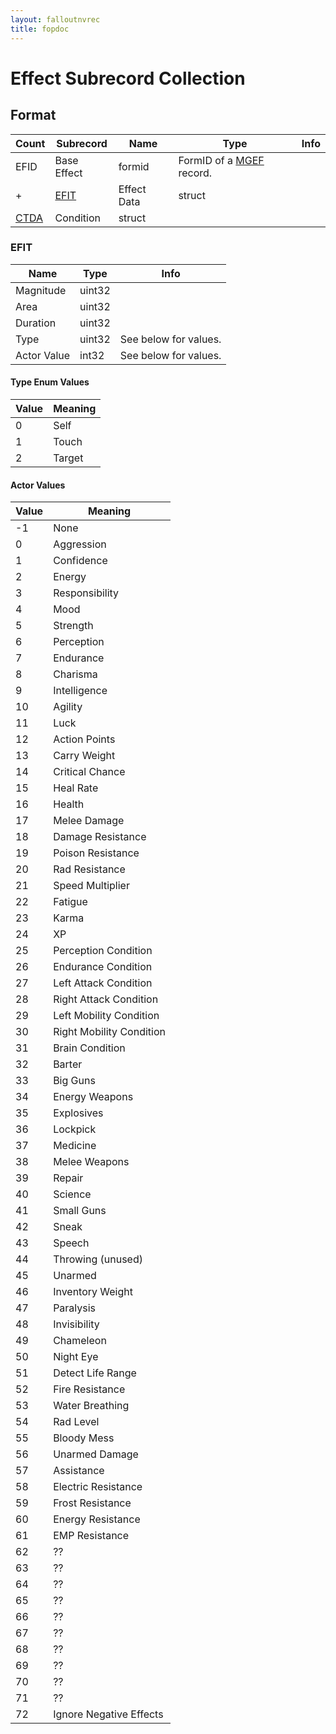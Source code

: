 ```yaml
---
layout: falloutnvrec
title: fopdoc
---
```

Effect Subrecord Collection
=======================

## Format

Count | Subrecord | Name | Type | Info
------|-------|------|------|-----
 | EFID | Base Effect | formid | FormID of a [MGEF](../MGEF.html) record.
+ | [EFIT](#efit) | Effect Data | struct |
 | [CTDA](CTDA.html) | Condition | struct |

### EFIT

Name | Type | Info
-----|------|-----
Magnitude | uint32 |
Area | uint32 |
Duration | uint32 |
Type | uint32 | See below for values.
Actor Value | int32 | See below for values.
 
#### Type Enum Values

Value | Meaning
------|--------
0 | Self
1 | Touch
2 | Target
 
#### Actor Values

Value | Meaning
------|--------
-1 | None
0 | Aggression
1 | Confidence
2 | Energy
3 | Responsibility
4 | Mood
5 | Strength
6 | Perception
7 | Endurance
8 | Charisma
9 | Intelligence
10 | Agility
11 | Luck
12 | Action Points
13 | Carry Weight
14 | Critical Chance
15 | Heal Rate
16 | Health
17 | Melee Damage
18 | Damage Resistance
19 | Poison Resistance
20 | Rad Resistance
21 | Speed Multiplier
22 | Fatigue
23 | Karma
24 | XP
25 | Perception Condition
26 | Endurance Condition
27 | Left Attack Condition
28 | Right Attack Condition
29 | Left Mobility Condition
30 | Right Mobility Condition
31 | Brain Condition
32 | Barter
33 | Big Guns
34 | Energy Weapons
35 | Explosives
36 | Lockpick
37 | Medicine
38 | Melee Weapons
39 | Repair
40 | Science
41 | Small Guns
42 | Sneak
43 | Speech
44 | Throwing (unused)
45 | Unarmed
46 | Inventory Weight
47 | Paralysis
48 | Invisibility
49 | Chameleon
50 | Night Eye
51 | Detect Life Range
52 | Fire Resistance
53 | Water Breathing
54 | Rad Level
55 | Bloody Mess
56 | Unarmed Damage
57 | Assistance
58 | Electric Resistance
59 | Frost Resistance
60 | Energy Resistance
61 | EMP Resistance
62 | ??
63 | ??
64 | ??
65 | ??
66 | ??
67 | ??
68 | ??
69 | ??
70 | ??
71 | ??
72 | Ignore Negative Effects


